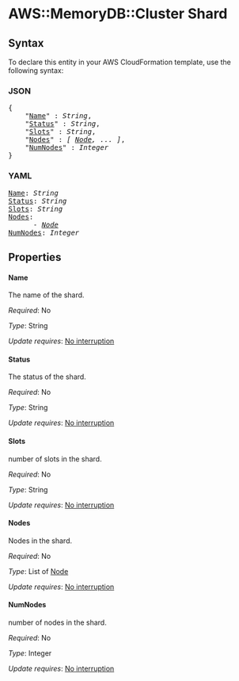 # AWS::MemoryDB::Cluster Shard

## Syntax

To declare this entity in your AWS CloudFormation template, use the following syntax:

### JSON

<pre>
{
    "<a href="#name" title="Name">Name</a>" : <i>String</i>,
    "<a href="#status" title="Status">Status</a>" : <i>String</i>,
    "<a href="#slots" title="Slots">Slots</a>" : <i>String</i>,
    "<a href="#nodes" title="Nodes">Nodes</a>" : <i>[ <a href="node.md">Node</a>, ... ]</i>,
    "<a href="#numnodes" title="NumNodes">NumNodes</a>" : <i>Integer</i>
}
</pre>

### YAML

<pre>
<a href="#name" title="Name">Name</a>: <i>String</i>
<a href="#status" title="Status">Status</a>: <i>String</i>
<a href="#slots" title="Slots">Slots</a>: <i>String</i>
<a href="#nodes" title="Nodes">Nodes</a>: <i>
      - <a href="node.md">Node</a></i>
<a href="#numnodes" title="NumNodes">NumNodes</a>: <i>Integer</i>
</pre>

## Properties

#### Name

The name of the shard.

_Required_: No

_Type_: String

_Update requires_: [No interruption](https://docs.aws.amazon.com/AWSCloudFormation/latest/UserGuide/using-cfn-updating-stacks-update-behaviors.html#update-no-interrupt)

#### Status

The status of the shard.

_Required_: No

_Type_: String

_Update requires_: [No interruption](https://docs.aws.amazon.com/AWSCloudFormation/latest/UserGuide/using-cfn-updating-stacks-update-behaviors.html#update-no-interrupt)

#### Slots

number of slots in the shard.

_Required_: No

_Type_: String

_Update requires_: [No interruption](https://docs.aws.amazon.com/AWSCloudFormation/latest/UserGuide/using-cfn-updating-stacks-update-behaviors.html#update-no-interrupt)

#### Nodes

Nodes in the shard.

_Required_: No

_Type_: List of <a href="node.md">Node</a>

_Update requires_: [No interruption](https://docs.aws.amazon.com/AWSCloudFormation/latest/UserGuide/using-cfn-updating-stacks-update-behaviors.html#update-no-interrupt)

#### NumNodes

number of nodes in the shard.

_Required_: No

_Type_: Integer

_Update requires_: [No interruption](https://docs.aws.amazon.com/AWSCloudFormation/latest/UserGuide/using-cfn-updating-stacks-update-behaviors.html#update-no-interrupt)

